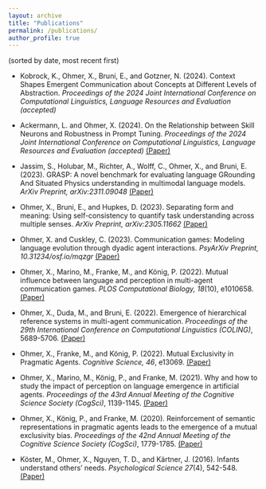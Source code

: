 ```yaml
---
layout: archive
title: "Publications"
permalink: /publications/
author_profile: true
---
```


(sorted by date, most recent first)

- Kobrock, K., Ohmer, X., Bruni, E., and Gotzner, N. (2024). Context Shapes Emergent Communication about Concepts at Different Levels of Abstraction. _Proceedings of the 2024 Joint International Conference on Computational Linguistics, Language Resources and Evaluation (accepted)_ 


- Ackermann, L. and Ohmer, X. (2024). On the Relationship between Skill Neurons and Robustness in Prompt Tuning. _Proceedings of the 2024 Joint International Conference on Computational Linguistics, Language Resources and Evaluation (accepted)_ [(Paper)](https://openreview.net/forum?id=aKSiwNGqx1)


- Jassim, S., Holubar, M., Richter, A., Wolff, C., Ohmer, X., and Bruni, E. (2023). GRASP: A novel benchmark for evaluating language GRounding And Situated Physics understanding in multimodal language models. _ArXiv Preprint, arXiv:2311.09048_ [(Paper)](https://arxiv.org/abs/2311.09048)


- Ohmer, X., Bruni, E., and Hupkes, D. (2023). Separating form and meaning: Using self-consistency to quantify task understanding across multiple senses. _ArXiv Preprint, arXiv:2305.11662_ [(Paper)](https://arxiv.org/abs/2305.11662)


- Ohmer, X. and Cuskley, C. (2023). Communication games: Modeling language evolution through dyadic agent interactions. _PsyArXiv Preprint, 10.31234/osf.io/mqzgr_ [(Paper)](https://psyarxiv.com/mqzgr/)


- Ohmer, X., Marino, M., Franke, M., and König, P. (2022). Mutual influence between language and perception in multi-agent communication games. _PLOS Computational Biology, 18_(10), e1010658. [(Paper)](https://journals.plos.org/ploscompbiol/article?id=10.1371/journal.pcbi.1010658)


- Ohmer, X., Duda, M., and Bruni, E. (2022). Emergence of hierarchical reference systems in multi-agent communication. _Proceedings of the 29th International Conference on Computational Linguistics (COLING)_, 5689-5706. [(Paper)](https://aclanthology.org/2022.coling-1.501/)


- Ohmer, X., Franke, M., and König, P. (2022). Mutual Exclusivity in Pragmatic Agents. _Cognitive Science, 46_, e13069. [(Paper)](https://onlinelibrary.wiley.com/doi/full/10.1111/cogs.13069)


- Ohmer, X., Marino, M., König, P., and Franke, M. (2021). Why and how to study the impact of perception on language emergence in artificial agents. _Proceedings of the 43rd Annual Meeting of the Cognitive Science Society (CogSci)_, 1139-1145. [(Paper)](https://escholarship.org/uc/item/6p82v6st)


- Ohmer, X., König, P., and Franke, M. (2020). Reinforcement of semantic representations in pragmatic agents leads to the emergence of a mutual exclusivity bias. _Proceedings of the 42nd Annual Meeting of the Cognitive Science Society (CogSci)_, 1779-1785. [(Paper)](https://cognitivesciencesociety.org/cogsci20/papers/0393/0393.pdf)


- Köster, M., Ohmer, X., Nguyen, T. D., and Kärtner, J. (2016). Infants understand others’ needs. _Psychological Science 27_(4), 542-548. [(Paper)](https://pubmed.ncbi.nlm.nih.gov/26902106/)
